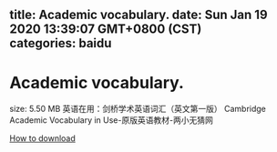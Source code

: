 
title: Academic vocabulary.
date: Sun Jan 19 2020 13:39:07 GMT+0800 (CST)    
categories: baidu
---

# Academic vocabulary.
size: 5.50 MB
 英语在用：剑桥学术英语词汇（英文第一版） Cambridge Academic Vocabulary in Use-原版英语教材-两小无猜网
 

[How to download](https://bpcam.bemobtrk.com/go/2ceec3aa-1ca2-46d6-b9ff-aaa5c184517c?jno=1375)